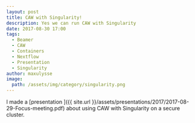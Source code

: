 ```yaml
---
layout: post
title: CAW with Singularity!
description: Yes we can run CAW with Singularity
date: 2017-08-30 17:00
tags:
  - Beamer
  - CAW
  - Containers
  - Nextflow
  - Presentation
  - Singularity
author: maxulysse
image:
  path: /assets/img/category/singularity.png
---
```


I made a [presentation <i class="fa fa-file-pdf" aria-hidden="true"></i>]({{ site.url }}/assets/presentations/2017/2017-08-29-Focus-meeting.pdf) about using CAW with Singularity on a secure cluster.
